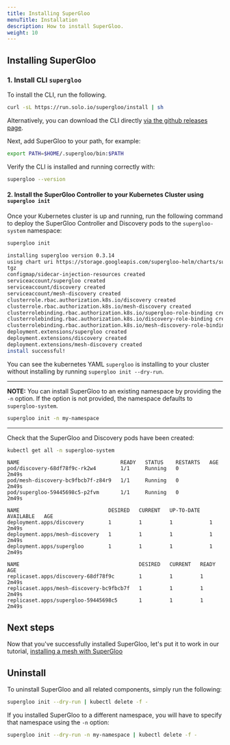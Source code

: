 ```yaml
---
title: Installing SuperGloo
menuTitle: Installation
description: How to install SuperGloo.
weight: 10
---
```


## Installing SuperGloo

### 1. Install CLI `supergloo`

To install the CLI, run the following.

```bash
curl -sL https://run.solo.io/supergloo/install | sh
```

Alternatively, you can download the CLI directly
[via the github releases page](https://github.com/solo-io/supergloo/releases).

Next, add SuperGloo to your path, for example:

```bash
export PATH=$HOME/.supergloo/bin:$PATH
```

Verify the CLI is installed and running correctly with:

```bash
supergloo --version
```

#### 2. Install the SuperGloo Controller to your Kubernetes Cluster using `supergloo init`

Once your Kubernetes cluster is up and running, run the following command to deploy the SuperGloo Controller and Discovery pods to the `supergloo-system` namespace:

```bash
supergloo init

installing supergloo version 0.3.14
using chart uri https://storage.googleapis.com/supergloo-helm/charts/supergloo-0.3.14.
tgz
configmap/sidecar-injection-resources created
serviceaccount/supergloo created
serviceaccount/discovery created
serviceaccount/mesh-discovery created
clusterrole.rbac.authorization.k8s.io/discovery created
clusterrole.rbac.authorization.k8s.io/mesh-discovery created
clusterrolebinding.rbac.authorization.k8s.io/supergloo-role-binding created
clusterrolebinding.rbac.authorization.k8s.io/discovery-role-binding created
clusterrolebinding.rbac.authorization.k8s.io/mesh-discovery-role-binding created
deployment.extensions/supergloo created
deployment.extensions/discovery created
deployment.extensions/mesh-discovery created
install successful!
```

You can see the kubernetes YAML `supergloo` is installing to your cluster without installing
by running `supergloo init --dry-run`.

---
**NOTE:** You can install SuperGloo to an existing namespace by providing the `-n` option. If the option is not provided, the namespace defaults to `supergloo-system`.

```bash
supergloo init -n my-namespace
```

---

Check that the SuperGloo and Discovery pods have been created:

```bash
kubectl get all -n supergloo-system
```

```noop
NAME                                 READY   STATUS    RESTARTS   AGE
pod/discovery-68df78f9c-rk2w4        1/1     Running   0          2m49s
pod/mesh-discovery-bc9fbcb7f-z84r9   1/1     Running   0          2m49s
pod/supergloo-59445698c5-p2fvm       1/1     Running   0          2m49s

NAME                             DESIRED   CURRENT   UP-TO-DATE   AVAILABLE   AGE
deployment.apps/discovery        1         1         1            1           2m49s
deployment.apps/mesh-discovery   1         1         1            1           2m49s
deployment.apps/supergloo        1         1         1            1           2m49s

NAME                                       DESIRED   CURRENT   READY   AGE
replicaset.apps/discovery-68df78f9c        1         1         1       2m49s
replicaset.apps/mesh-discovery-bc9fbcb7f   1         1         1       2m49s
replicaset.apps/supergloo-59445698c5       1         1         1       2m49s
```

## Next steps

Now that you've successfully installed SuperGloo, let's put it to work in our tutorial, [installing a mesh with SuperGloo](../mesh/install-istio)

## Uninstall

To uninstall SuperGloo and all related components, simply run the following:

```bash
supergloo init --dry-run | kubectl delete -f -
```

If you installed SuperGloo to a different namespace, you will have to specify that namespace using the `-n` option:

```bash
supergloo init --dry-run -n my-namespace | kubectl delete -f -
```

<!-- end -->
